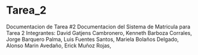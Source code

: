 # Tarea_2
Documentacion de Tarea #2
Documentacion del Sistema de Matricula para Tarea 2
Integrantes:
David Gatjens Cambronero,
Kenneth Barboza Corrales, 
Jorge Barquero Palma,
Luis Fuentes Santos,
Mariela Bolaños Delgado,
Alonso Marin Avedaño,
Erick Muñoz Rojas,
